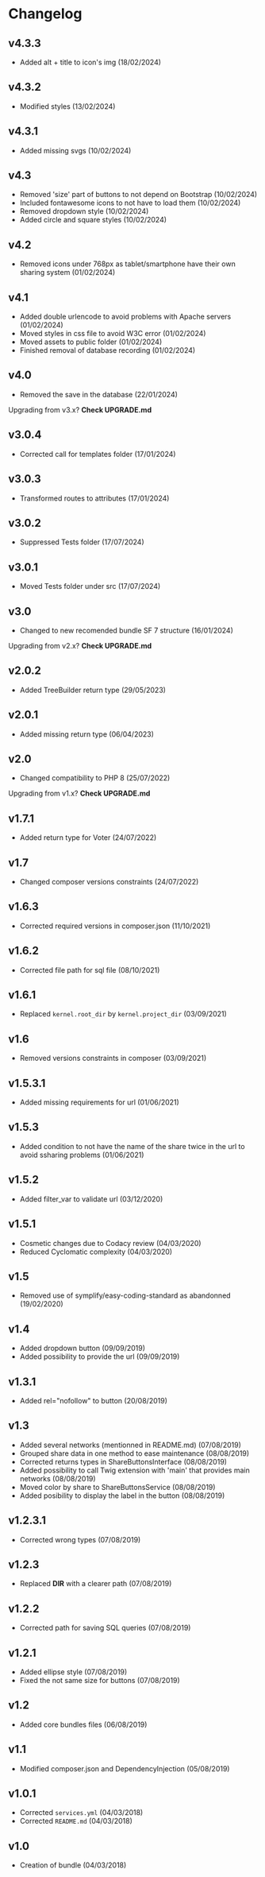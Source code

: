 # Changelog

## v4.3.3

- Added alt + title to icon's img (18/02/2024)

## v4.3.2

- Modified styles (13/02/2024)

## v4.3.1

- Added missing svgs (10/02/2024)

## v4.3

- Removed 'size' part of buttons to not depend on Bootstrap (10/02/2024)
- Included fontawesome icons to not have to load them (10/02/2024)
- Removed dropdown style (10/02/2024)
- Added circle and square styles (10/02/2024)

## v4.2

- Removed icons under 768px as tablet/smartphone have their own sharing system (01/02/2024)

## v4.1

- Added double urlencode to avoid problems with Apache servers (01/02/2024)
- Moved styles in css file to avoid W3C error (01/02/2024)
- Moved assets to public folder (01/02/2024)
- Finished removal of database recording (01/02/2024)

## v4.0

- Removed the save in the database (22/01/2024)

Upgrading from v3.x? **Check UPGRADE.md**

## v3.0.4

- Corrected call for templates folder (17/01/2024)

## v3.0.3

- Transformed routes to attributes (17/01/2024)

## v3.0.2

- Suppressed Tests folder (17/07/2024)

## v3.0.1

- Moved Tests folder under src (17/07/2024)

## v3.0

- Changed to new recomended bundle SF 7 structure (16/01/2024)

Upgrading from v2.x? **Check UPGRADE.md**

## v2.0.2

- Added TreeBuilder return type (29/05/2023)

## v2.0.1

- Added missing return type (06/04/2023)

## v2.0

- Changed compatibility to PHP 8 (25/07/2022)

Upgrading from v1.x? **Check UPGRADE.md**

## v1.7.1

- Added return type for Voter (24/07/2022)

## v1.7

- Changed composer versions constraints (24/07/2022)

## v1.6.3

- Corrected required versions in composer.json (11/10/2021)

## v1.6.2

- Corrected file path for sql file (08/10/2021)

## v1.6.1

- Replaced `kernel.root_dir` by `kernel.project_dir` (03/09/2021)

## v1.6

- Removed versions constraints in composer (03/09/2021)

## v1.5.3.1

- Added missing requirements for url (01/06/2021)

## v1.5.3

- Added condition to not have the name of the share twice in the url to avoid ssharing problems (01/06/2021)

## v1.5.2

- Added filter_var to validate url (03/12/2020)

## v1.5.1

- Cosmetic changes due to Codacy review (04/03/2020)
- Reduced Cyclomatic complexity (04/03/2020)

## v1.5

- Removed use of symplify/easy-coding-standard as abandonned (19/02/2020)

## v1.4

- Added dropdown button (09/09/2019)
- Added possibility to provide the url (09/09/2019)

## v1.3.1

- Added rel="nofollow" to button (20/08/2019)

## v1.3

- Added several networks (mentionned in README.md) (07/08/2019)
- Grouped share data in one method to ease maintenance (08/08/2019)
- Corrected returns types in ShareButtonsInterface (08/08/2019)
- Added possibility to call Twig extension with 'main' that provides main networks (08/08/2019)
- Moved color by share to ShareButtonsService (08/08/2019)
- Added posibility to display the label in the button (08/08/2019)

## v1.2.3.1

- Corrected wrong types (07/08/2019)

## v1.2.3

- Replaced __DIR__ with a clearer path (07/08/2019)

## v1.2.2

- Corrected path for saving SQL queries (07/08/2019)

## v1.2.1

- Added ellipse style (07/08/2019)
- Fixed the not same size for buttons (07/08/2019)

## v1.2

- Added core bundles files (06/08/2019)

## v1.1

- Modified composer.json and DependencyInjection (05/08/2019)

## v1.0.1

- Corrected `services.yml` (04/03/2018)
- Corrected `README.md` (04/03/2018)

## v1.0

- Creation of bundle (04/03/2018)